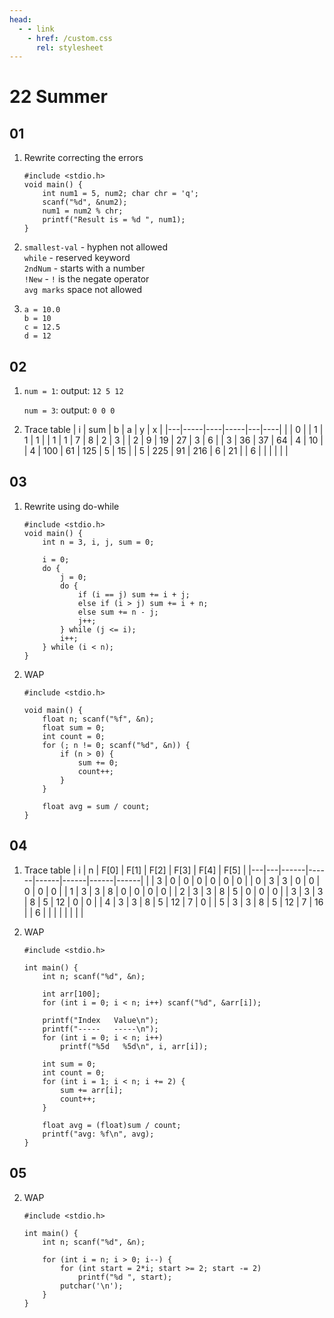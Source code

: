 ```yaml
---
head:
  - - link
    - href: /custom.css
      rel: stylesheet
---
```


# 22 Summer

## 01

1. Rewrite correcting the errors
   ```c:line-numbers
   #include <stdio.h>
   void main() {
       int num1 = 5, num2; char chr = 'q';
       scanf("%d", &num2);
       num1 = num2 % chr;
       printf("Result is = %d ", num1);
   }
   ```

   
2. `smallest-val` - hyphen not allowed  
   `while` - reserved keyword  
   `2ndNum` - starts with a number  
   `!New` - `!` is the negate operator  
   `avg marks` space not allowed

3. `a = 10.0`  
   `b = 10`  
   `c = 12.5`  
   `d = 12`

## 02

1. `num = 1`: output: `12 5 12`
    
   `num = 3`: output: `0 0 0`

2. Trace table
   | i | sum |  b |   a | y |  x |
   |---|-----|----|-----|---|----|
   |   |   0 |    |   1 | 1 |  1 |
   | 1 |   1 |  7 |   8 | 2 |  3 |
   | 2 |   9 | 19 |  27 | 3 |  6 |
   | 3 |  36 | 37 |  64 | 4 | 10 |
   | 4 | 100 | 61 | 125 | 5 | 15 |
   | 5 | 225 | 91 | 216 | 6 | 21 |
   | 6 |     |    |     |   |    |

## 03

1. Rewrite using do-while
   ```c:line-numbers
   #include <stdio.h>
   void main() {
       int n = 3, i, j, sum = 0;

       i = 0;
       do {
           j = 0;
           do {
               if (i == j) sum += i + j;
               else if (i > j) sum += i + n;
               else sum += n - j;
               j++;
           } while (j <= i);
           i++;
       } while (i < n);
   }
   ```


2. WAP
   ```c:line-numbers
   #include <stdio.h>

   void main() {
       float n; scanf("%f", &n);
       float sum = 0;
       int count = 0;
       for (; n != 0; scanf("%d", &n)) {
           if (n > 0) {
               sum += 0;
               count++;
           }
       }

       float avg = sum / count;
   }
   ```


## 04

1. Trace table
   | i | n | F[0] | F[1] | F[2] | F[3] | F[4] | F[5] |
   |---|---|------|------|------|------|------|------|
   |   | 3 |    0 |    0 |    0 |    0 |    0 |    0 |
   | 0 | 3 |    3 |    0 |    0 |    0 |    0 |    0 |
   | 1 | 3 |    3 |    8 |    0 |    0 |    0 |    0 |
   | 2 | 3 |    3 |    8 |    5 |    0 |    0 |    0 |
   | 3 | 3 |    3 |    8 |    5 |   12 |    0 |    0 |
   | 4 | 3 |    3 |    8 |    5 |   12 |    7 |    0 |
   | 5 | 3 |    3 |    8 |    5 |   12 |    7 |   16 |
   | 6 |   |      |      |      |      |      |      |

2. WAP
   ```c:line-numbers
   #include <stdio.h>

   int main() {
       int n; scanf("%d", &n);

       int arr[100];
       for (int i = 0; i < n; i++) scanf("%d", &arr[i]);

       printf("Index   Value\n");
       printf("-----   -----\n");
       for (int i = 0; i < n; i++)
           printf("%5d   %5d\n", i, arr[i]);

       int sum = 0;
       int count = 0;
       for (int i = 1; i < n; i += 2) {
           sum += arr[i];
           count++;
       }

       float avg = (float)sum / count;
       printf("avg: %f\n", avg);
   }
   ```
   

## 05

2. WAP
   ```c:line-numbers
   #include <stdio.h>

   int main() {
       int n; scanf("%d", &n);

       for (int i = n; i > 0; i--) {
           for (int start = 2*i; start >= 2; start -= 2)
               printf("%d ", start);
           putchar('\n');
       }
   }
   ```
